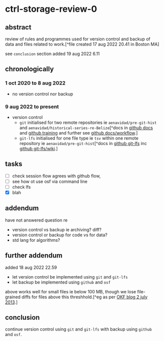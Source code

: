 # ctrl-storage-review-0

## abstract

review of rules and programmes used for version control and backup of data and files related to work.[^file created 17 aug 2022 20.41 in Boston MA]

see `conclusion` section added 19 aug 2022 6.11

## chronologically

### 1 oct 2020 to 8 aug 2022

- no version control nor backup

### 9 aug 2022 to present

- version control
    - `git` initialised for two remote repositories ie `aenavidad/pre-git-hist` and `aenavidad/historical-series-re-Belize`[^docs in [github docs](https://docs.github.com/en/) and [github training](https://training.github.com/) and further see [github docs/workflow](https://docs.github.com/en/get-started/quickstart/github-flow).]
    - `git-lfs` initialised for one file type ie `tsv` within one remote repository ie `aenavidad/pre-git-hist`[^docs in [github git-lfs](https://git-lfs.github.com) inc [github git-lfs/wiki](https://github.com/git-lfs/git-lfs/wiki).]

## tasks

- [ ] check session flow agrees with github flow,
- [ ] see how ot use osf via command line
- [ ] check lfs
- [x] blah

## addendum

have not answered question re
- version control vs backup ie archiving? diff?
- version control or backup for code vs for data?
- std lang for algorithms?

## further addendum

added 18 aug 2022 22.59

- let version control be implemented using `git` and `git-lfs`
- let backup be implemented using `github` and `osf`

above works well for small files ie below 100 MB, though we lose file-grained diffs for files above this threshhold.[^eg as per [OKF blog 2 july 2013](https://blog.okfn.org/2013/07/02/git-and-github-for-data/).]

## conclusion

continue version control using `git` and `git-lfs` with backup using `github` and `osf`.